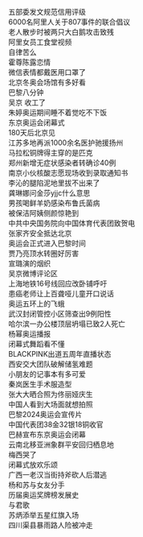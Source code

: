 五部委发文规范信用评级  
6000名阿里人关于807事件的联合倡议  
老人散步时被两只大白鹅攻击致残  
阿里女员工食堂视频  
自律苦么  
霍尊陈露恋情  
微信表情都戴医用口罩了  
北京冬奥会场馆有多好看  
巴黎八分钟  
吴京 收工了  
朱婷奥运期间睡不着觉吃不下饭  
东京奥运会闭幕式  
180天后北京见  
江苏多地再派1000余名医护驰援扬州  
马拉松铜牌得主穿的是匹克  
郑州新增无症状感染者转确诊40例  
南京小伙核酸志愿现场收到录取通知书  
李沁的腿陷泥地里拔不出来了  
龚琳娜问金莎yjjc什么意思  
男孩喝鲜羊奶感染布鲁氏菌病  
被保洁阿姨侧颜惊艳到  
中共中央国务院向中国体育代表团致贺电  
张家齐安全抵达北京  
奥运会正式进入巴黎时间  
贾乃亮顶水转圈好厉害  
宣璐演的烟织  
吴京微博评论区  
上海地铁16号线回应改卧铺呼吁  
患癌老师让上百聋哑儿童开口说话  
奥运五环上的飞蛾  
武汉封闭管控小区筛查出9例阳性  
哈尔滨一办公楼顶层坍塌已致2人死亡  
杨幂奥运播报  
闭幕式舞蹈看不懂  
BLACKPINK出道五周年直播状态  
西安交大团队破解储氢难题  
小朋友的记事本有多可爱  
秦岚医生手术服造型  
张大大晒合照为佟丽娅庆生  
中国人看到大场面就想拍照  
巴黎2024奥运会宣传片  
中国代表团38金32银18铜收官  
巴赫宣布东京奥运会闭幕  
云南北移亚洲象群平安回归栖息地  
梅西哭了  
闭幕式放欢乐颂  
广西一老汉当街持斧砍人后潜逃  
杨和苏与女友分手  
历届奥运奖牌榜发展史  
与君歌  
苏炳添举五星红旗入场  
四川渠县暴雨路人险被冲走  

